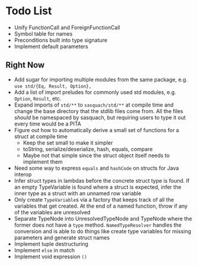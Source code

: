 # Todo List
* Unify FunctionCall and ForeignFunctionCall
* Symbol table for names
* Preconditions built into type signature
* Implement default parameters

## Right Now
* Add sugar for importing multiple modules from the same package, e.g. `use std/{Eq, Result, Option},`
* Add a list of import preludes for commonly used std modules, e.g. `Option`, `Result`, etc.
* Expand imports of `std/**` to `sasquach/std/**` at compile time and change the base directory that the stdlib files come from. All the files *should* be namespaced by sasquach, but requiring users to type it out every time would be a PITA
* Figure out how to automatically derive a small set of functions for a struct at compile time
  * Keep the set small to make it simpler
  * toString, serialize/deserialize, hash, equals, compare
  * Maybe not that simple since the struct object itself needs to implement them
* Need some way to express `equals` and `hashCode` on structs for Java interop
* Infer struct types in lambdas before the concrete struct type is found. If an empty TypeVariable is found where a struct is expected, infer the inner type as a struct with an unnamed row variable
* Only create `TypeVariable`s via a factory that keeps track of all the variables that get created. At the end of a named function, throw if any of the variables are unresolved
* Separate TypeNode into UnresolvedTypeNode and TypeNode where the former does not have a `type` method. `NamedTypeResolver` handles the conversion and is able to do things like create type variables for missing parameters and generate struct names
* Implement tuple destructuring
* Implement `else` in match
* Implement void expression `()`
